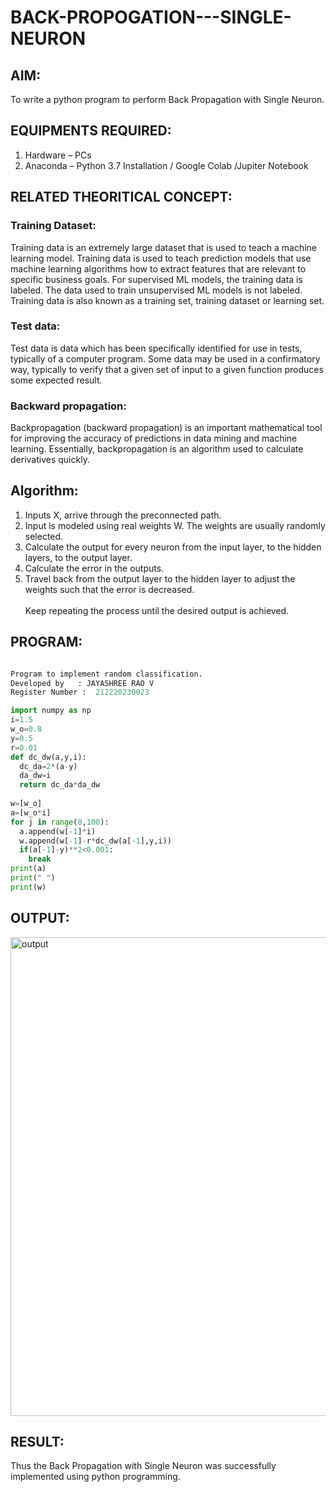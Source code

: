 # BACK-PROPOGATION---SINGLE-NEURON
## AIM:

To write a python program to perform Back Propagation with Single Neuron.

## EQUIPMENTS REQUIRED:

1. Hardware – PCs
2. Anaconda – Python 3.7 Installation / Google Colab /Jupiter Notebook

## RELATED THEORITICAL CONCEPT:

### Training Dataset:
Training data is an extremely large dataset that is used to teach a machine learning model. Training data is used to teach prediction models that use machine learning algorithms how to extract features that are relevant to specific business goals. For supervised ML models, the training data is labeled. The data used to train unsupervised ML models is not labeled. Training data is also known as a training set, training dataset or learning set.

### Test data:
Test data is data which has been specifically identified for use in tests, typically of a computer program. Some data may be used in a confirmatory way, typically to verify that a given set of input to a given function produces some expected result.

### Backward propagation:
Backpropagation (backward propagation) is an important mathematical tool for improving the accuracy of predictions in data mining and machine learning. Essentially, backpropagation is an algorithm used to calculate derivatives quickly.

## Algorithm:
1. Inputs X, arrive through the preconnected path.
2. Input is modeled using real weights W. The weights are usually randomly selected.
3. Calculate the output for every neuron from the input layer, to the hidden layers, to the output layer.
4. Calculate the error in the outputs.
5. Travel back from the output layer to the hidden layer to adjust the weights such that the error is decreased. 
<br/><br/>Keep repeating the process until the desired output is achieved.

## PROGRAM:

```python

Program to implement random classification.
Developed by   : JAYASHREE RAO V
Register Number :  212220230023

import numpy as np
i=1.5    
w_o=0.8  
y=0.5    
r=0.01   
def dc_dw(a,y,i):
  dc_da=2*(a-y)
  da_dw=i
  return dc_da*da_dw
  
w=[w_o]
a=[w_o*i]
for j in range(0,100):
  a.append(w[-1]*i)
  w.append(w[-1]-r*dc_dw(a[-1],y,i))
  if(a[-1]-y)**2<0.001:
    break
print(a)
print(" ")
print(w)
```

## OUTPUT:

<img width="766" alt="output" src="https://user-images.githubusercontent.com/75234991/164034556-ebeff13b-a07b-4277-82ab-39cfcd05244e.png">

## RESULT:

Thus the Back Propagation with Single Neuron was successfully implemented using python programming.
